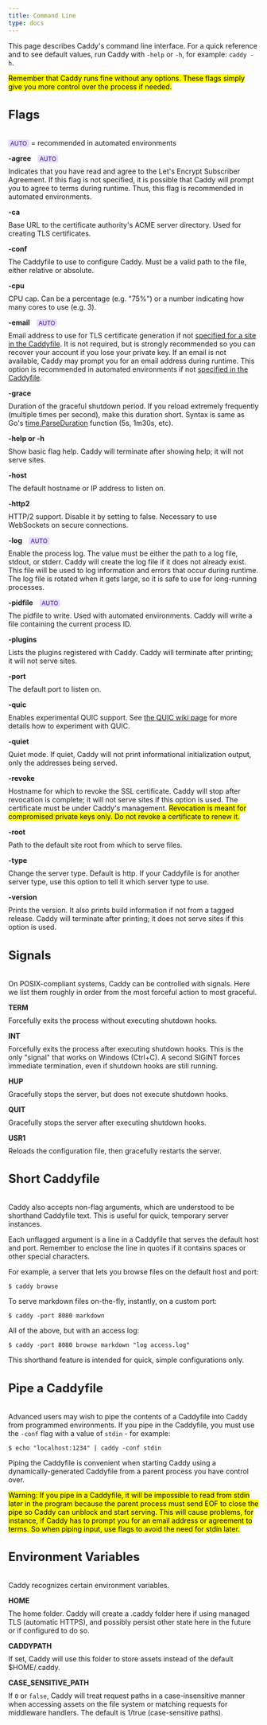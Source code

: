 ```yaml
---
title: Command Line
type: docs
---
```


<style>
h3 {
	font-size: 24px;
	padding-bottom: 10px;
}

h4 {
	margin-top: 10px;
	margin-bottom: -5px;
}

.auto-recommend {
	font-size: 12px;
	font-weight: normal;
	margin-left: 10px;
	background: #E4DBFF;
	color: #440F92;
	padding: 0 4px;
}
</style>


This page describes Caddy's command line interface. For a quick reference and to see default values, run Caddy with `-help` or `-h`, for example: `caddy -h`.

<mark class="block">Remember that Caddy runs fine without any options. These flags simply give you more control over the process if needed.</mark>

### Flags

<span class="auto-recommend" style="margin: 0">AUTO</span> = recommended in automated environments

#### -agree <span class="auto-recommend">AUTO</span>

Indicates that you have read and agree to the Let's Encrypt Subscriber Agreement. If this flag is not specified, it is possible that Caddy will prompt you to agree to terms during runtime. Thus, this flag is recommended in automated environments.

#### -ca

Base URL to the certificate authority's ACME server directory. Used for creating TLS certificates.

#### -conf

The Caddyfile to use to configure Caddy. Must be a valid path to the file, either relative or absolute.

#### -cpu

CPU cap. Can be a percentage (e.g. "75%") or a number indicating how many cores to use (e.g. 3).

#### -email <span class="auto-recommend">AUTO</span>

Email address to use for TLS certificate generation if not [specified for a site in the Caddyfile](/docs/tls). It is not required, but is strongly recommended so you can recover your account if you lose your private key. If an email is not available, Caddy may prompt you for an email address during runtime. This option is recommended in automated environments if not [specified in the Caddyfile](/docs/tls).

#### -grace

Duration of the graceful shutdown period. If you reload extremely frequently (multiple times per second), make this duration short. Syntax is same as Go's [time.ParseDuration](https://golang.org/pkg/time/#ParseDuration) function (5s, 1m30s, etc).

#### -help or -h

Show basic flag help. Caddy will terminate after showing help; it will not serve sites.

#### -host

The default hostname or IP address to listen on.

#### -http2

HTTP/2 support. Disable it by setting to false. Necessary to use WebSockets on secure connections.

#### -log <span class="auto-recommend">AUTO</span>

Enable the process log. The value must be either the path to a log file, stdout, or stderr. Caddy will create the log file if it does not already exist. This file will be used to log information and errors that occur during runtime. The log file is rotated when it gets large, so it is safe to use for long-running processes.

#### -pidfile <span class="auto-recommend">AUTO</span>

The pidfile to write. Used with automated environments. Caddy will write a file containing the current process ID.

#### -plugins

Lists the plugins registered with Caddy. Caddy will terminate after printing; it will not serve sites.

#### -port

The default port to listen on.

#### -quic

Enables experimental QUIC support. See [the QUIC wiki page](https://github.com/mholt/caddy/wiki/QUIC) for more details how to experiment with QUIC.

#### -quiet

Quiet mode. If quiet, Caddy will not print informational initialization output, only the addresses being served.

#### -revoke

Hostname for which to revoke the SSL certificate. Caddy will stop after revocation is complete; it will not serve sites if this option is used. The certificate must be under Caddy's management. <mark>Revocation is meant for compromised private keys only. Do not revoke a certificate to renew it.</mark>

#### -root

Path to the default site root from which to serve files.

#### -type

Change the server type. Default is http. If your Caddyfile is for another server type, use this option to tell it which server type to use.

#### -version

Prints the version. It also prints build information if not from a tagged release. Caddy will terminate after printing; it does not serve sites if this option is used.

### Signals

On POSIX-compliant systems, Caddy can be controlled with signals. Here we list them roughly in order from the most forceful action to most graceful.

#### TERM

Forcefully exits the process without executing shutdown hooks.

#### INT

Forcefully exits the process after executing shutdown hooks. This is the only "signal" that works on Windows (Ctrl+C). A second SIGINT forces immediate termination, even if shutdown hooks are still running.

#### HUP

Gracefully stops the server, but does not execute shutdown hooks.

#### QUIT

Gracefully stops the server after executing shutdown hooks.

#### USR1

Reloads the configuration file, then gracefully restarts the server.

### Short Caddyfile

Caddy also accepts non-flag arguments, which are understood to be shorthand Caddyfile text. This is useful for quick, temporary server instances.

Each unflagged argument is a line in a Caddyfile that serves the default host and port. Remember to enclose the line in quotes if it contains spaces or other special characters.

For example, a server that lets you browse files on the default host and port:

```
$ caddy browse
```

To serve markdown files on-the-fly, instantly, on a custom port:

```
$ caddy -port 8080 markdown
```

All of the above, but with an access log:

```
$ caddy -port 8080 browse markdown "log access.log"
```

This shorthand feature is intended for quick, simple configurations only.

### Pipe a Caddyfile

Advanced users may wish to pipe the contents of a Caddyfile into Caddy from programmed environments. If you pipe in the Caddyfile, you must use the `-conf` flag with a value of `stdin` - for example:

    $ echo "localhost:1234" | caddy -conf stdin

Piping the Caddyfile is convenient when starting Caddy using a dynamically-generated Caddyfile from a parent process you have control over.

<mark class="block">Warning: If you pipe in a Caddyfile, it will be impossible to read from stdin later in the program because the parent process must send EOF to close the pipe so Caddy can unblock and start serving. This will cause problems, for instance, if Caddy has to prompt you for an email address or agreement to terms. So when piping input, use flags to avoid the need for stdin later.</mark>

### Environment Variables

Caddy recognizes certain environment variables.

#### HOME

The home folder. Caddy will create a .caddy folder here if using managed TLS (automatic HTTPS), and possibly persist other state here in the future or if configured to do so.

#### CADDYPATH

If set, Caddy will use this folder to store assets instead of the default $HOME/.caddy.

#### CASE_SENSITIVE_PATH

If `0` or `false`, Caddy will treat request paths in a case-insensitive manner when accessing assets on the file system or matching requests for middleware handlers. The default is 1/true (case-sensitive paths).
